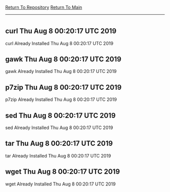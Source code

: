 [Return To Repository](https://github.com/deathbybandaid/piholeparser/)
[Return To Main](https://github.com/deathbybandaid/piholeparser/blob/master/RecentRunLogs/Mainlog.md)
____________________________________
# 
## curl Thu Aug 8 00:20:17 UTC 2019
curl Already Installed Thu Aug 8 00:20:17 UTC 2019
## gawk Thu Aug 8 00:20:17 UTC 2019
gawk Already Installed Thu Aug 8 00:20:17 UTC 2019
## p7zip Thu Aug 8 00:20:17 UTC 2019
p7zip Already Installed Thu Aug 8 00:20:17 UTC 2019
## sed Thu Aug 8 00:20:17 UTC 2019
sed Already Installed Thu Aug 8 00:20:17 UTC 2019
## tar Thu Aug 8 00:20:17 UTC 2019
tar Already Installed Thu Aug 8 00:20:17 UTC 2019
## wget Thu Aug 8 00:20:17 UTC 2019
wget Already Installed Thu Aug 8 00:20:17 UTC 2019
